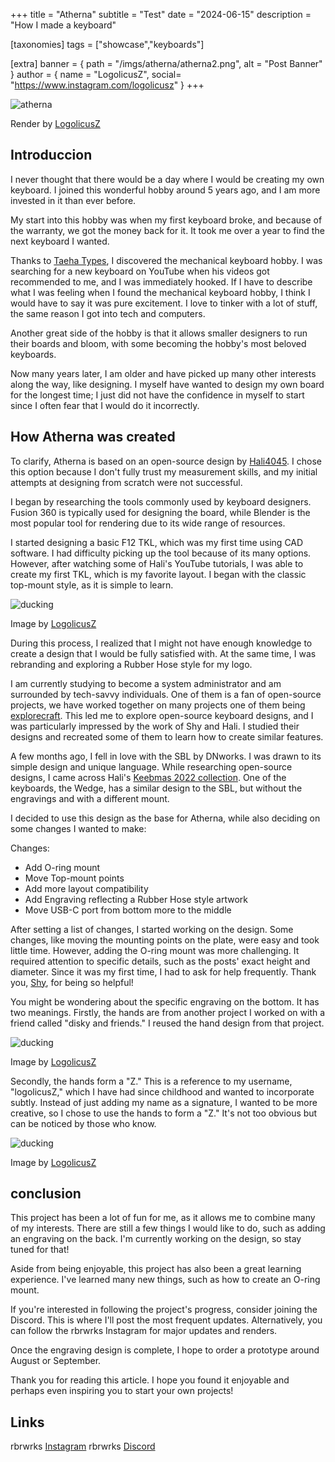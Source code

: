+++
title = "Atherna"
subtitle = "Test"
date = "2024-06-15"
description = "How I made a keyboard"

[taxonomies]
tags = ["showcase","keyboards"]

[extra]
banner = { path = "/imgs/atherna/atherna2.png", alt = "Post Banner" }
author = { name = "LogolicusZ", social= "https://www.instagram.com/logolicusz" }
+++

<img src="/imgs/atherna/atherna7.png" alt="atherna" title="logolicusz" class="TitleImage">

<p class="image-text">Render by <a href="https://www.instagram.com/logolicusz/">LogolicusZ</a></p>

## Introduccion

I never thought that there would be a day where I would be creating my own keyboard. I joined this wonderful hobby around 5 years ago, and I am more invested in it than ever before.

My start into this hobby was when my first keyboard broke, and because of the warranty, we got the money back for it. It took me over a year to find the next keyboard I wanted.

Thanks to [Taeha Types](https://www.youtube.com/@TaehaTypes), I discovered the mechanical keyboard hobby. I was searching for a new keyboard on YouTube when his videos got recommended to me, and I was immediately hooked. If I have to describe what I was feeling when I found the mechanical keyboard hobby, I think I would have to say it was pure excitement. I love to tinker with a lot of stuff, the same reason I got into tech and computers.

Another great side of the hobby is that it allows smaller designers to run their boards and bloom, with some becoming the hobby's most beloved keyboards.

Now many years later, I am older and have picked up many other interests along the way, like designing. I myself have wanted to design my own board for the longest time; I just did not have the confidence in myself to start since I often fear that I would do it incorrectly.

## How Atherna was created

To clarify, Atherna is based on an open-source design by [Hali4045](https://github.com/hali4045). I chose this option because I don't fully trust my measurement skills, and my initial attempts at designing from scratch were not successful.

I began by researching the tools commonly used by keyboard designers. Fusion 360 is typically used for designing the board, while Blender is the most popular tool for rendering due to its wide range of resources.

I started designing a basic F12 TKL, which was my first time using CAD software. I had difficulty picking up the tool because of its many options. However, after watching some of Hali's YouTube tutorials, I was able to create my first TKL, which is my favorite layout. I began with the classic top-mount style, as it is simple to learn.

<img src="/imgs/atherna/atherna3.png" alt="ducking" title="logolicusz" class="TitleImage">

<p class="image-text">Image by <a href="https://www.instagram.com/logolicusz/">LogolicusZ</a></p>

During this process, I realized that I might not have enough knowledge to create a design that I would be fully satisfied with. At the same time, I was rebranding and exploring a Rubber Hose style for my logo.

I am currently studying to become a system administrator and am surrounded by tech-savvy individuals. One of them is a fan of open-source projects, we have worked together on many projects one of them being [explorecraft](https://explorecraft.net). This led me to explore open-source keyboard designs, and I was particularly impressed by the work of Shy and Hali. I studied their designs and recreated some of them to learn how to create similar features.

A few months ago, I fell in love with the SBL by DNworks. I was drawn to its simple design and unique language. While researching open-source designs, I came across Hali's [Keebmas 2022 collection](https://github.com/hali4045/keebsmas-2022). One of the keyboards, the Wedge, has a similar design to the SBL, but without the engravings and with a different mount.

I decided to use this design as the base for Atherna, while also deciding on some changes I wanted to make:

Changes:

* Add O-ring mount
* Move Top-mount points
* Add more layout compatibility
* Add Engraving reflecting a Rubber Hose style artwork
* Move USB-C port from bottom more to the middle

After setting a list of changes, I started working on the design. Some changes, like moving the mounting points on the plate, were easy and took little time. However, adding the O-ring mount was more challenging. It required attention to specific details, such as the posts' exact height and diameter. Since it was my first time, I had to ask for help frequently. Thank you, [Shy](https://github.com/Steinkampdesigns), for being so helpful!

You might be wondering about the specific engraving on the bottom. It has two meanings. Firstly, the hands are from another project I worked on with a friend called "disky and friends." I reused the hand design from that project.

<img src="/imgs/atherna/atherna6.png" alt="ducking" title="logolicusz" class="TitleImage">

<p class="image-text">Image by <a href="https://www.instagram.com/logolicusz/">LogolicusZ</a></p>

Secondly, the hands form a "Z." This is a reference to my username, "logolicusZ," which I have had since childhood and wanted to incorporate subtly. Instead of just adding my name as a signature, I wanted to be more creative, so I chose to use the hands to form a "Z." It's not too obvious but can be noticed by those who know.

<img src="/imgs/atherna/atherna4.png" alt="ducking" title="logolicusz" class="TitleImage">

<p class="image-text">Image by <a href="https://www.instagram.com/logolicusz/">LogolicusZ</a></p>

## conclusion

This project has been a lot of fun for me, as it allows me to combine many of my interests. There are still a few things I would like to do, such as adding an engraving on the back. I'm currently working on the design, so stay tuned for that!

Aside from being enjoyable, this project has also been a great learning experience. I've learned many new things, such as how to create an O-ring mount.

If you're interested in following the project's progress, consider joining the Discord. This is where I'll post the most frequent updates. Alternatively, you can follow the rbrwrks Instagram for major updates and renders.

Once the engraving design is complete, I hope to order a prototype around August or September.

Thank you for reading this article. I hope you found it enjoyable and perhaps even inspiring you to start your own projects!

## Links
rbrwrks [Instagram](https://www.instagram.com/rbrwrks/)
rbrwrks [Discord](https://discord.com/invite/DC6RCWmgNd)
